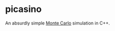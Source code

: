 # picasino

An absurdly simple [Monte Carlo] simulation in C++.

[Monte Carlo]: https://en.wikipedia.org/wiki/Monte_Carlo_method
